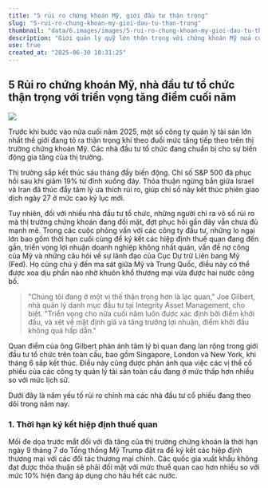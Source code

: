 ```yaml
---
title: "5 rủi ro chứng khoán Mỹ, giới đầu tư thận trọng"
slug: "5-rui-ro-chung-khoan-my-gioi-dau-tu-than-trong"
thumbnail: "data/6.images/images/5-rui-ro-chung-khoan-my-gioi-dau-tu-than-trong.webp"
description: "Giới quản lý quỹ lớn thận trọng với chứng khoán Mỹ nửa cuối năm do các rủi ro về thuế quan, lợi nhuận doanh nghiệp, nợ công, chính sách Fed và căng thẳng Mỹ-Trung."
use: true
created_at: "2025-06-30 18:31:25"
---
```


## 5 Rủi ro chứng khoán Mỹ, nhà đầu tư tổ chức thận trọng với triển vọng tăng điểm cuối năm

![](/images/20250630-46480779-bloom_st-000-1-view.webp)

Trước khi bước vào nửa cuối năm 2025, một số công ty quản lý tài sản lớn nhất thế giới đang tỏ ra thận trọng khi theo đuổi mức tăng tiếp theo trên thị trường chứng khoán Mỹ. Các nhà đầu tư tổ chức đang chuẩn bị cho sự biến động gia tăng của thị trường.

Thị trường sắp kết thúc sáu tháng đầy biến động. Chỉ số S&P 500 đã phục hồi sau khi giảm 19% từ đỉnh xuống đáy. Thỏa thuận ngừng bắn giữa Israel và Iran đã thúc đẩy tâm lý ưa thích rủi ro, giúp chỉ số này kết thúc phiên giao dịch ngày 27 ở mức cao kỷ lục mới.

Tuy nhiên, đối với nhiều nhà đầu tư tổ chức, những người chỉ ra vô số rủi ro mà thị trường chứng khoán đang đối mặt, đợt phục hồi gần đây vẫn chưa đủ mạnh mẽ. Trong các cuộc phỏng vấn với các công ty đầu tư, những lo ngại lớn bao gồm thời hạn cuối cùng để ký kết các hiệp định thuế quan đang đến gần, triển vọng lợi nhuận doanh nghiệp không nhất quán, vấn đề nợ công của Mỹ và những câu hỏi về sự lãnh đạo của Cục Dự trữ Liên bang Mỹ (Fed). Họ cũng chú ý đến ma sát giữa Mỹ và Trung Quốc, điều này có thể được xoa dịu phần nào nhờ khuôn khổ thương mại vừa được hai nước công bố.

> "Chúng tôi đang ở một vị thế thận trọng hơn là lạc quan," Joe Gilbert, nhà quản lý danh mục đầu tư tại Integrity Asset Management, cho biết. "Triển vọng cho nửa cuối năm luôn được xác định bởi điểm khởi đầu, và xét về mặt định giá và tăng trưởng lợi nhuận, điểm khởi đầu không quá hấp dẫn."

Quan điểm của ông Gilbert phản ánh tâm lý bi quan đang lan rộng trong giới đầu tư tổ chức trên toàn cầu, bao gồm Singapore, London và New York, khi tháng 6 sắp kết thúc. Điều này cũng được phản ánh qua việc các vị thế cổ phiếu của các công ty quản lý tài sản toàn cầu đang ở mức thấp hơn nhiều so với mức lịch sử.

Dưới đây là năm yếu tố rủi ro chính mà các nhà đầu tư cổ phiếu đang theo dõi trong năm nay.

### 1. Thời hạn ký kết hiệp định thuế quan

Mối đe dọa trước mắt đối với đà tăng của thị trường chứng khoán là thời hạn ngày 9 tháng 7 do Tổng thống Mỹ Trump đặt ra để ký kết các hiệp định thương mại với các đối tác thương mại chính. Các quốc gia xuất khẩu không đạt được thỏa thuận sẽ phải đối mặt với mức thuế quan cao hơn nhiều so với mức 10% hiện đang áp dụng cho hầu hết các nước.